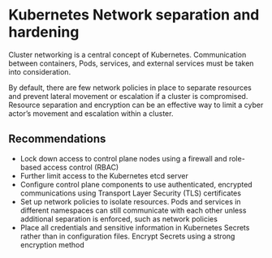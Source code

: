 # Kubernetes Network separation and hardening

Cluster networking is a central concept of Kubernetes. Communication between
containers, Pods, services, and external services must be taken into consideration. 

By default, there are few network policies in place to separate resources and prevent
lateral movement or escalation if a cluster is compromised. Resource separation and
encryption can be an effective way to limit a cyber actor’s movement and escalation
within a cluster.

## Recommendations

 - Lock down access to control plane nodes using a firewall and role-based
   access control (RBAC)
 - Further limit access to the Kubernetes etcd server
 - Configure control plane components to use authenticated, encrypted
   communications using Transport Layer Security (TLS) certificates
 - Set up network policies to isolate resources. Pods and services in different
   namespaces can still communicate with each other unless additional
   separation is enforced, such as network policies
 - Place all credentials and sensitive information in Kubernetes Secrets
   rather than in configuration files. Encrypt Secrets using a strong
   encryption method
